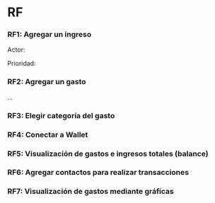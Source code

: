 # RF


### RF1: Agregar un ingreso

Actor:

Prioridad:

### RF2: Agregar un gasto

...

### RF3: Elegir categoría del gasto

### RF4: Conectar a Wallet

### RF5: Visualización de gastos e ingresos totales (balance)

### RF6: Agregar contactos para realizar transacciones

### RF7: Visualización de gastos mediante gráficas

